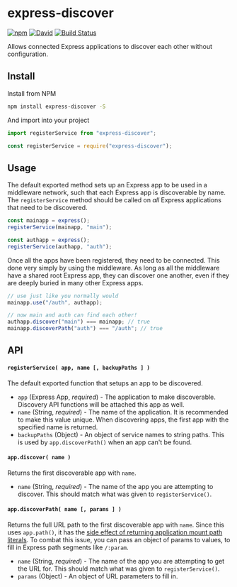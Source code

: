 # express-discover

[![npm](https://img.shields.io/npm/v/express-discover.svg)](https://www.npmjs.com/package/express-discover) [![David](https://img.shields.io/david/tyler-johnson/express-discover.svg)](https://david-dm.org/tyler-johnson/express-discover) [![Build Status](https://travis-ci.org/tyler-johnson/express-discover.svg?branch=master)](https://travis-ci.org/tyler-johnson/express-discover)

Allows connected Express applications to discover each other without configuration.

## Install

Install from NPM

```bash
npm install express-discover -S
```

And import into your project

```js
import registerService from "express-discover";
```

```js
const registerService = require("express-discover");
```

## Usage

The default exported method sets up an Express app to be used in a middleware network, such that each Express app is discoverable by name. The `registerService` method should be called on *all* Express applications that need to be discovered.

```js
const mainapp = express();
registerService(mainapp, "main");

const authapp = express();
registerService(authapp, "auth");
```

Once all the apps have been registered, they need to be connected. This done very simply by using the middleware. As long as all the middleware have a shared root Express app, they can discover one another, even if they are deeply buried in many other Express apps.

```js
// use just like you normally would
mainapp.use("/auth", authapp);

// now main and auth can find each other!
authapp.discover("main") === mainapp; // true
mainapp.discoverPath("auth") === "/auth"; // true
```

## API

#### `registerService( app, name [, backupPaths ] )`

The default exported function that setups an app to be discovered.

- `app` (Express App, *required*) - The application to make discoverable. Discovery API functions will be attached this app as well.
- `name` (String, *required*) - The name of the application. It is recommended to make this value unique. When discovering apps, the first app with the specified name is returned.
- `backupPaths` (Object) - An object of service names to string paths. This is used by `app.discoverPath()` when an app can't be found.

#### `app.discover( name )`

Returns the first discoverable app with `name`.

- `name` (String, *required*) - The name of the app you are attempting to discover. This should match what was given to `registerService()`.

#### `app.discoverPath( name [, params ] )`

Returns the full URL path to the first discoverable app with `name`. Since this uses `app.path()`, it has the [side effect of returning application mount path literals](http://expressjs.com/en/4x/api.html#app.path). To combat this issue, you can pass an object of params to values, to fill in Express path segments like `/:param`.

- `name` (String, *required*) - The name of the app you are attempting to get the URL for.  This should match what was given to `registerService()`.
- `params` (Object) - An object of URL parameters to fill in.
